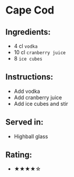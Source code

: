 # Cape Cod

## Ingredients:
- 4 cl `vodka`
- 10 cl `cranberry juice`
- 8 `ice cubes`

## Instructions:
- Add vodka
- Add cranberry juice
- Add ice cubes and stir

## Served in:
- Highball glass

## Rating:
- ★★★★☆